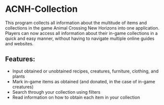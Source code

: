 # ACNH-Collection
This program collects all information about the multitude of items and collections in the game Animal Crossing New Horizons into one application. Players can now access all information about their in-game collections in a quick and easy manner, without having to navigate multiple online guides and websites.

## Features:
- Input obtained or unobtained recipes, creatures, furniture, clothing, and plants
- Mark in-game items as obtained (and donated, in the case of in-game creatures)
- Search through your collection using filters
- Read information on how to obtain each item in your collection
